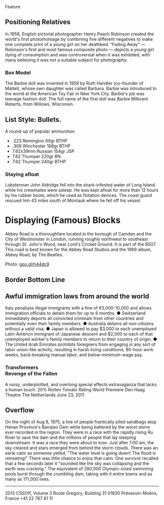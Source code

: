 <div class="feature-type">Feature</div>

<h2 class="feature-title">Positioning Relatives</h2>

<p class="feature-text">In 1958, English pictorial photographer Henry Peach Robinson created the world's first photomontage by combining five different negatives to make one complete print of a young girl on her deathbed. “Fading Away” — Robinson's first and most famous composite photo — depicts a young girl dying of consumption and was controversial when it was exhibited, with many believing it was not a suitable subject for photography.</p>

<h3 class="box-model-title">Box Model</h3>

<p class="box-model-text">The Barbie doll was invented in 1959 by Ruth Handler (co-founder of Mattel), whose own daughter was called Barbara. Barbie was introduced to the world at the American Toy Fair in New York City. Barbie's job was teenage fashion doll. The full name of the first doll was Barbie Millicent Roberts, from Willows, Wisconsin.</p>

<h2 class="list-style-title">List Style: Bullets.</h2>

A round-up of popular ammunition

* .223 Remington 69gr BTHP
* .308 Winchester 168gr BTHP
* 7.62x39mm Russian 154gr JSP
* 7.62 Thumper 220gr RN
* 7.62 Thumper 240gr BTHP

<h3 class"afloat">Staying afloat</h3>

Lobsterman John Aldridge fell into the shark-infested water of Long Island while his crewmates were asleep. He was kept afloat for more than 12 hours by his rubber boots, which he used as flotation devices. The coast guard rescued him 43 miles south of Montauk where he fell off his vessel.

<h1 class"main-article">Displaying (Famous) Blocks</h1>
Abbey Road is a thoroughfare located in the borough of Camden and the City of Westminster in London, running roughly northwest to southeast through St. John's Wood, near Lord's Cricket Ground. It is part of the B507. This road is best known for the Abbey Road Studios and the 1969 album, Abbey Road, by The Beatles.

Photo: [goo.gl/h44dc9](goo.gl/h44dc9 "The Beatles crossing Abbey Road")
 
<h2 class="feature-bottom-line">Border Bottom Line</h2>
<h2>Awful immigration laws from around the world</h2>
Italy penalizes illegal immigrants with a fine of €5,000-10,000 and allows immigration officials to detain them for up to 6 months. ● Switzerland immediately deports all convicted criminals from other countries and potentially even their family members. ● Australia detains all non-citizens without a valid visa. ● Japan is allowed to pay $3,000 to each unemployed Latin Americn immigrant of Japanese descent and $2,000 to each of that unemployed worker's family members to return to their country of origin. ● The United Arab Emirates prohibits foreigners from engaging in any sort of labor union-like activity, resulting in harsh living conditions, 80-hour work weeks, back-breaking manual labor, and below-minimum-wage pay.

<h3>Transformers<br>
Revenge of the Fallen</h3>
A noisy, underplotted, and overlong special effects extravaganza that lacks a human touch.
20% Rotten Tomato Rating
World Premiere
Den Haag Theatre
The Netherlands
June 23, 2011

<h2 class"owerflow">Overflow</h2>
On the night of Aug 8, 1975, a line of people frantically piled sandbags atop Henan Province's Banqiao Dam while being battered by the worst storm ever recorded in the region. They were in a race with the rapidly rising Ru River to save the dam and the millions of people that lay sleeping downstream. It was a race they were about to lose.
Just after 1:00 am, the sky cleared and stars emerged from behind the storm clouds. There was an eerie calm as someone yelled, "The water level is going down! The flood is retreating!"
There was little chance to enjoy that calm. One survivor recalled that a few seconds later it "sounded like the sky was collapsing and the earth was cracking." The equivalent of 280,000 Olympic-sized swimming pools burst through the crumbling dam, taking with it entire towns and as many as 171,000 lives.

---------------------------------------
 

<footer>
2013 CSSOff, Volume 3
<adress>Route Gregory, Building 31
01630 Prévessin-Moëns, France
+41 22 767 61 11</adress>
</footer>